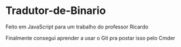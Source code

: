 # Tradutor-de-Binario
Feito em JavaScript para um trabalho do professor Ricardo

Finalmente consegui aprender a usar o Git pra postar isso pelo Cmder
